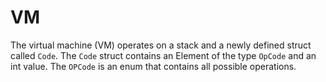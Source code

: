 # VM
The virtual machine (VM) operates on a stack and a newly defined struct called `Code`. The `Code` struct contains an Element of the type `OpCode` and an int value. The `OPCode` is an enum that contains all possible operations.